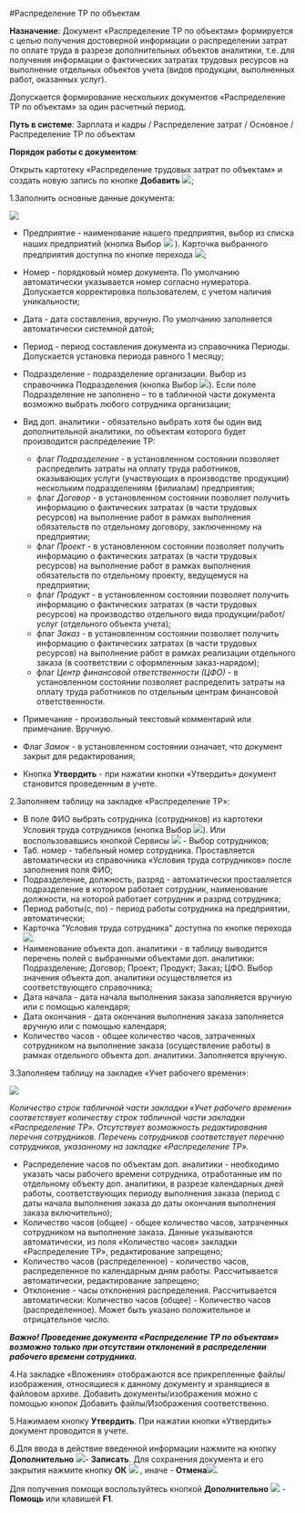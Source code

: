 ﻿#Распределение ТР по объектам

**Назначение**: Документ «Распределение ТР по объектам» формируется с целью получения достоверной информации о распределении затрат по оплате труда в разрезе дополнительных объектов аналитики, т.е. для получения информации о фактических затратах трудовых ресурсов на выполнение отдельных объектов учета (видов продукции, выполненных работ, оказанных услуг).

Допускается формирование нескольких документов «Распределение ТР по объектам» за один расчетный период.



**Путь в системе**: Зарплата и кадры / Распределение затрат / Основное / Распределение ТР по объектам


**Порядок работы с документом**:

Открыть картотеку «Распределение трудовых затрат по объектам» и создать новую запись по кнопке **Добавить** ![](topic:Com.AddFiles.Btn_Add.png);

1.Заполнить основные данные документа:

![](topic:.AddFiles.Screenshot_3194.jpg)

* Предприятие - наименование нашего предприятия, выбор из списка наших предприятий (кнопка Выбор ![](topic:Com.AddFiles.Buttons.Btn_select.png) ). Карточка выбранного предприятия доступна по кнопке перехода ![](topic:Com.AddFiles.Btn_go.png);
* Номер - порядковый номер документа. По умолчанию автоматически указывается номер согласно нумератора. Допускается корректировка пользователем, с учетом наличия уникальности;
* Дата - дата составления, вручную. По умолчанию заполняется автоматически системной датой;
* Период - период составления документа из справочника Периоды. Допускается установка периода равного 1 месяцу;
* Подразделение - подразделение организации. Выбор из справочника Подразделения (кнопка Выбор ![](topic:Com.AddFiles.Buttons.Btn_select.png)). Если поле Подразделение не заполнено – то в табличной части документа возможно выбрать любого сотрудника организации;
* Вид доп. аналитики - обязательно выбрать хотя бы один вид дополнительной аналитики, по объектам которого будет производится распределение ТР:
    * флаг *Подразделение* - в установленном состоянии  позволяет распределить затраты на оплату труда работников, оказывающих услуги (участвующих в производстве продукции) нескольким подразделениям (филиалам) предприятия;
    * флаг *Договор* - в установленном состоянии позволяет получить информацию о фактических затратах (в части трудовых ресурсов) на выполнение работ в рамках выполнения обязательств по отдельному договору, заключенному на предприятии;
    * флаг *Проект* - в установленном состоянии позволяет получить информацию о фактических затратах (в части трудовых ресурсов) на выполнение работ в рамках выполнения обязательств по отдельному проекту, ведущемуся на предприятии;
    * флаг *Продукт* - в установленном состоянии позволяет получить информацию о фактических затратах (в части трудовых ресурсов) на производство отдельного вида продукции/работ/услуг (отдельного объекта учета);
    * флаг *Заказ* - в установленном состоянии позволяет получить информацию о фактических затратах (в части трудовых ресурсов) на выполнение работ в рамках реализации отдельного заказа (в соответствии с оформленным заказ-нарядом);
    * флаг *Центр финансовой ответственности (ЦФО)* - в установленном состоянии  позволяет распределить затраты на оплату труда работников по отдельным центрам финансовой ответственности.
* Примечание - произвольный текстовый комментарий или примечание. Вручную.

* Флаг *Замок* - в установленном состоянии означает, что документ закрыт для редактирования;
* Кнопка **Утвердить**  - при нажатии кнопки «Утвердить» документ становится проведенным в учете.

2.Заполняем таблицу на закладке «Распределение ТР»: 

* В поле ФИО выбрать сотрудника (сотрудников) из картотеки Условия труда сотрудников (кнопка Выбор ![](topic:Com.AddFiles.Buttons.Btn_select.png)). Или воспользовавшись кнопкой Сервисы ![](topic:Com.AddFiles.Btn_Services.png) - Выбор сотрудников;
* Таб. номер - табельный номер сотрудника. Проставляется автоматически из справочника «Условия труда сотрудников» после заполнения поля ФИО;
* Подразделение, должность, разряд - автоматически проставляется подразделение в котором работает сотрудник, наименование должности, на которой работает сотрудник и разряд сотрудника;
* Период работы(с, по) - период работы сотрудника на предприятии, автоматически;
* Карточка "Условия труда сотрудника" доступна по кнопке перехода ![](topic:Com.AddFiles.Btn_go.png).
* Наименование объекта доп. аналитики - в таблицу выводится перечень полей с выбранными объектами доп. аналитики: Подразделение; Договор; Проект; Продукт; Заказ; ЦФО. Выбор значения объекта доп. аналитики осуществляется из соответствующего справочника;
* Дата начала - дата начала выполнения заказа заполняется вручную или с помощью календаря;
* Дата окончания - дата окончания выполнения заказа заполняется вручную или с помощью календаря;
* Количество часов - общее количество часов, затраченных сотрудником на выполнение заказа (осуществление работы) в рамках отдельного объекта доп. аналитики. Заполняется вручную.

3.Заполняем таблицу на закладке «Учет рабочего времени»:

![](topic:.AddFiles.Screenshot_3195.jpg)

*Количество строк табличной части закладки «Учет рабочего времени» соответствует количеству строк табличной части закладки «Распределение ТР». Отсутствует возможность редактирования перечня сотрудников. Перечень сотрудников соответствует перечню сотрудников, указанному на закладке «Распределение ТР».*
* Распределение часов по объектам доп. аналитики -  необходимо указать часы рабочего времени сотрудника, отработанные им по отдельному объекту доп. аналитики, в разрезе календарных дней работы, соответствующих периоду выполнения заказа (период с даты начала выполнения заказа до даты окончания выполнения заказа включительно);
* Количество часов (общее) - общее количество часов, затраченных сотрудником на выполнение заказа. Данные указываются автоматически, из поля «Количество часов» закладки «Распределение ТР», редактирование запрещено;
* Количество часов (распределенное) - количество часов, распределенное по календарным дням работы. Рассчитывается автоматически, редактирование запрещено;
* Отклонение - часы отклонения распределения. Рассчитывается автоматически: Количество часов (общее) - Количество часов (распределенное). Может быть указано положительное и отрицательное число.

***Важно!* *Проведение документа «Распределение ТР по объектам» возможно только при отсутствии отклонений в распределении рабочего времени сотрудника.***

4.На закладке «Вложения» отображаются все прикрепленные файлы/изображения, относящиеся к данному документу и хранящиеся в файловом архиве. Добавить документы/изображения можно с помощью кнопок Добавить файлы/Изображения соответственно.

5.Нажимаем кнопку **Утвердить**. При нажатии кнопки «Утвердить» документ проводится в учете. 

6.Для ввода в действие введенной информации нажмите на кнопку **Дополнительно** ![](topic:Com.AddFiles.Buttons.Btn_OK.png)- **Записать**.
Для сохранения документа и его закрытия нажмите кнопку **ОК** ![](topic:Com.AddFiles.Buttons.Btn_Post.png) , иначе  -  **Отмена**![](topic:Com.AddFiles.Buttons.BtnCloseCancel.png).

Для получения помощи воспользуйтесь кнопкой **Дополнительно** ![](topic:Com.AddFiles.Buttons.Btn_OK.png) - **Помощь** или клавишей **F1**.